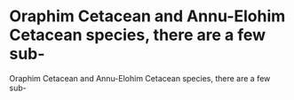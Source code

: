 # Oraphim Cetacean and Annu-Elohim Cetacean species, there are a few sub-

Oraphim Cetacean and Annu-Elohim Cetacean species, there are a few sub-